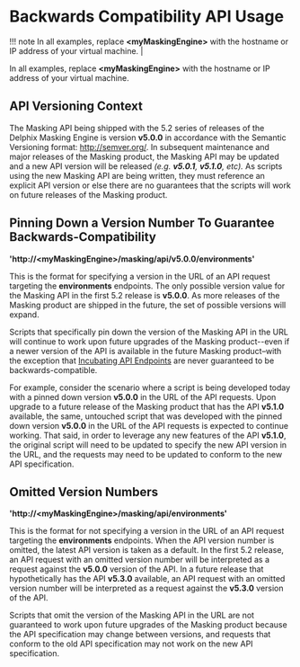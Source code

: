 # Backwards Compatibility API Usage

!!! note
    In all examples, replace **&lt;myMaskingEngine&gt;** with the hostname or IP address of your virtual machine. |

In all examples, replace **&lt;myMaskingEngine&gt;** with the hostname or IP
address of your virtual machine.

## API Versioning Context

The Masking API being shipped with the 5.2 series of releases of the
Delphix Masking Engine is version **v5.0.0** in accordance with the
Semantic Versioning format:
[<span class="underline">http://semver.org/</span>](http://semver.org/).
In subsequent maintenance and major releases of the Masking product, the
Masking API may be updated and a new API version will be released *(e.g.
**v5.0.1**, **v5.1.0**, etc).* As scripts using the new Masking API are
being written, they must reference an explicit API version or else there
are no guarantees that the scripts will work on future releases of the
Masking product.

## Pinning Down a Version Number To Guarantee Backwards-Compatibility

**'http://&lt;myMaskingEngine&gt;/masking/api/v5.0.0/environments'**

This is the format for specifying a version in the URL of an API request
targeting the **environments** endpoints. The only possible version
value for the Masking API in the first 5.2 release is **v5.0.0**. As
more releases of the Masking product are shipped in the future, the set
of possible versions will expand.

Scripts that specifically pin down the version of the Masking API in the
URL will continue to work upon future upgrades of the Masking
product--even if a newer version of the API is available in the future
Masking product–with the exception that
[Incubating API Endpoints](Incubating_API_Endpoints)
are never guaranteed to be backwards-compatible.

For example, consider the scenario where a script is being developed
today with a pinned down version **v5.0.0** in the URL of the API
requests. Upon upgrade to a future release of the Masking product that
has the API **v5.1.0** available, the same, untouched script that was
developed with the pinned down version **v5.0.0** in the URL of the API
requests is expected to continue working. That said, in order to
leverage any new features of the API **v5.1.0**, the original script
will need to be updated to specify the new API version in the URL, and
the requests may need to be updated to conform to the new API
specification.

## Omitted Version Numbers

**'http://&lt;myMaskingEngine&gt;/masking/api/environments'**

This is the format for not specifying a version in the URL of an API
request targeting the **environments** endpoints. When the API version
number is omitted, the latest API version is taken as a default. In the
first 5.2 release, an API request with an omitted version number will be
interpreted as a request against the **v5.0.0** version of the API. In a
future release that hypothetically has the API **v5.3.0** available, an
API request with an omitted version number will be interpreted as a
request against the **v5.3.0** version of the API.

Scripts that omit the version of the Masking API in the URL are not
guaranteed to work upon future upgrades of the Masking product because
the API specification may change between versions, and requests that
conform to the old API specification may not work on the new API
specification.
